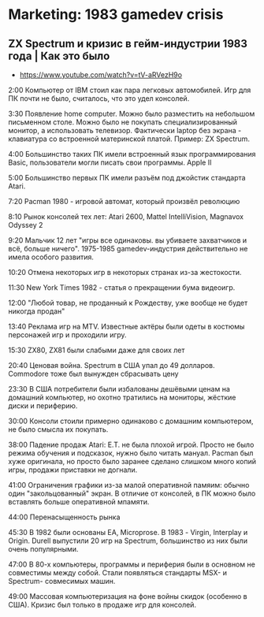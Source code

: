 # Marketing: 1983 gamedev crisis

## ZX Spectrum и кризис в гейм-индустрии 1983 года | Как это было

- https://www.youtube.com/watch?v=tV-aRVezH9o

2:00 Компьютер от IBM стоил как пара легковых автомобилей. Игр для ПК почти не было, считалось, что это удел консолей.

3:30 Появление home computer. Можно было разместить на небольшом письменном столе. Можно было не покупать специализированный монитор, а использовать телевизор. Фактически laptop без экрана - клавиатура со встроенной материнской платой. Пример: ZX Spectrum.

4:00 Большинство таких ПК имели встроенный язык программирования Basic, пользователи могли писать свои программы. Apple II

5:00 Большинство первых ПК имели разъём под джойстик стандарта Atari.

7:20 Pacman 1980 - игровой автомат, который произвёл революцию

8:10 Рынок консолей тех лет: Atari 2600, Mattel IntelliVision, Magnavox Odyssey 2

9:20 Мальчик 12 лет "игры все одинаковы. вы убиваете захватчиков и всё, больше ничего". 1975-1985 gamedev-индустрия действительно не имела особого развития.

10:20 Отмена некоторых игр в некоторых странах из-за жестокости.

11:30 New York Times 1982 - статья о прекращении бума видеоигр.

12:00 "Любой товар, не проданный к Рождеству, уже вообще не будет никогда продан"

13:40 Реклама игр на MTV. Известные актёры были одеты в костюмы персонажей игр и проходили игру.

15:30 ZX80, ZX81 были слабыми даже для своих лет

20:40 Ценовая война. Spectrum в США упал до 49 долларов. Commodore тоже был вынужден сбрасывать цену

23:30 В США потребители были избалованы дешёвыми ценам на домашний компьютер, но охотно тратились на мониторы, жёсткие диски и периферию.

30:00 Консоли стоили примерно одинаково с домашним компьютером, не было смысла их покупать.

38:00 Падение продаж Atari: E.T. не была плохой игрой. Просто не было режима обучения и подсказок, нужно было читать мануал. Pacman был хуже оригинала, но просто было заранее сделано слишком много копий игры, продажи приставки не догнали.

41:00 Ограничения графики из-за малой оперативной памяим: обычно один "закольцованный" экран. В отличие от консолей, в ПК можно было вставлять больше оперативной мпамяти.

44:00 Перенасыщенность рынка

45:30 В 1982 были основаны EA, Microprose. В 1983 - Virgin, Interplay и Origin. Durell выпустили 20 игр на Spectrum, большинство из них были очень популярными.

47:00 В 80-х компьютеры, программы и периферия были в основном не совместимы между собой. Стали появляться стандарты MSX- и Spectrum- совмесимых машин.

49:00 Массовая компьютеризация на фоне войны скидок (особенно в США). Кризис был только в продаже игр для консолей.